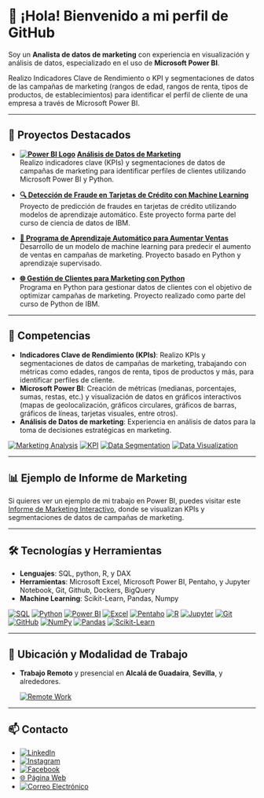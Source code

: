 # 👋 ¡Hola! Bienvenido a mi perfil de GitHub

Soy un **Analista de datos de marketing** con experiencia en visualización y análisis de datos, especializado en el uso de **Microsoft Power BI**.

Realizo Indicadores Clave de Rendimiento o KPI y segmentaciones de datos de las campañas de marketing (rangos de edad, rangos de renta, tipos de productos, de establecimientos) para identificar el perfil de cliente de una empresa a través de Microsoft Power BI.

---

## 🚀 Proyectos Destacados

- **[![Power BI Logo](https://img.icons8.com/color/48/000000/power-bi.png)](https://app.powerbi.com/view?r=eyJrIjoiYWE0Y2IxMmYtMDM4NS00ZTQ4LThiNTctY2IyYzY4YTZiZGRmIiwidCI6IjJhNGE1YjRkLTY3ODUtNDU1Mi04ZDNmLTU1NDMwMTU0MTNjNCJ9&embedImagePlaceholder=true&pageName=ReportSection2d8b5d06f1b03572ef87) [Análisis de Datos de Marketing](https://github.com/rebork555/Analisis-de-datos-de-marketing/blob/main/pdfjs/Dashboard_Marketing_Data_Analysis.pdf)**  
  Realizo indicadores clave (KPIs) y segmentaciones de datos de campañas de marketing para identificar perfiles de clientes utilizando Microsoft Power BI y Python.


- **[🔍 Detección de Fraude en Tarjetas de Crédito con Machine Learning](https://github.com/rebork555/Analisis-de-datos-de-marketing/blob/main/ML%20credit%20card%20frauds%20prediction.ipynb)**  
  Proyecto de predicción de fraudes en tarjetas de crédito utilizando modelos de aprendizaje automático. Este proyecto forma parte del curso de ciencia de datos de IBM.

- **[🤖 Programa de Aprendizaje Automático para Aumentar Ventas](https://github.com/rebork555/Analisis-de-datos-de-marketing/blob/main/Programa_aprendizaje_autom%C3%A1tico_marketing.ipynb)**  
  Desarrollo de un modelo de machine learning para predecir el aumento de ventas en campañas de marketing. Proyecto basado en Python y aprendizaje supervisado.

- **[🌐 Gestión de Clientes para Marketing con Python](https://github.com/rebork555/Analisis-de-datos-de-marketing/blob/main/programa_para_gestionar_clientes_curso_python_ibm_bejob.ipynb)**  
  Programa en Python para gestionar datos de clientes con el objetivo de optimizar campañas de marketing. Proyecto realizado como parte del curso de Python de IBM.

---

## 🎯 Competencias
- **Indicadores Clave de Rendimiento (KPIs)**: Realizo KPIs y segmentaciones de datos de campañas de marketing, trabajando con métricas como edades, rangos de renta, tipos de productos y más, para identificar perfiles de cliente.
- **Microsoft Power BI**: Creación de métricas (medianas, porcentajes, sumas, restas, etc.) y visualización de datos en gráficos interactivos (mapas de geolocalización, gráficos circulares, gráficos de barras, gráficos de líneas, tarjetas visuales, entre otros).
- **Análisis de Datos de marketing**: Experiencia en análisis de datos para la toma de decisiones estratégicas en marketing.

[![Marketing Analysis](https://img.shields.io/badge/Marketing%20Analysis-FF4500?style=flat&logoColor=white)](https://en.wikipedia.org/wiki/Marketing_analysis)
[![KPI](https://img.shields.io/badge/KPI-00A651?style=flat&logoColor=white)](https://en.wikipedia.org/wiki/Performance_indicator)
[![Data Segmentation](https://img.shields.io/badge/Data%20Segmentation-1F77B4?style=flat&logoColor=white)](https://en.wikipedia.org/wiki/Market_segmentation)
[![Data Visualization](https://img.shields.io/badge/Data%20Visualization-FF6347?style=flat&logoColor=white)](https://en.wikipedia.org/wiki/Data_visualization)

---

## 📊 Ejemplo de Informe de Marketing
Si quieres ver un ejemplo de mi trabajo en Power BI, puedes visitar este [Informe de Marketing Interactivo](https://app.powerbi.com/view?r=eyJrIjoiYWE0Y2IxMmYtMDM4NS00ZTQ4LThiNTctY2IyYzY4YTZiZGRmIiwidCI6IjJhNGE1YjRkLTY3ODUtNDU1Mi04ZDNmLTU1NDMwMTU0MTNjNCJ9&embedImagePlaceholder=true&pageName=ReportSection2d8b5d06f1b03572ef87), donde se visualizan KPIs y segmentaciones de datos de campañas de marketing.

---

## 🛠️ Tecnologías y Herramientas
- **Lenguajes**: SQL, python, R, y DAX 
- **Herramientas**: Microsoft Excel, Microsoft Power BI, Pentaho, y Jupyter Notebook, Git, Github, Dockers, BigQuery
- **Machine Learning**: Scikit-Learn, Pandas, Numpy

[![SQL](https://img.shields.io/badge/SQL-4479A1?logo=microsoft-sql-server&logoColor=white&style=flat)](https://en.wikipedia.org/wiki/SQL) 
[![Python](https://img.shields.io/badge/Python-3776AB?logo=python&logoColor=white&style=flat)](https://www.python.org/) 
[![Power BI](https://img.shields.io/badge/Power%20BI-F2C811?logo=powerbi&logoColor=black&style=flat)](https://powerbi.microsoft.com/) [![Excel](https://img.shields.io/badge/Excel-217346?logo=microsoft-excel&logoColor=white&style=flat)](https://www.microsoft.com/es-es/microsoft-365/excel)
[![Pentaho](https://img.shields.io/badge/Pentaho-4B9CD3?logo=Pentaho&logoColor=white&style=flat)](https://www.pentaho.com/)
[![R](https://img.shields.io/badge/R-276DC3?logo=r&logoColor=white&style=flat)](https://www.r-project.org/)
[![Jupyter](https://img.shields.io/badge/Jupyter-F37626?logo=jupyter&logoColor=white&style=flat)](https://jupyter.org/)
[![Git](https://img.shields.io/badge/Git-F05032?logo=git&logoColor=white&style=flat)](https://git-scm.com/)
[![GitHub](https://img.shields.io/badge/GitHub-181717?logo=github&logoColor=white&style=flat)](https://github.com/rebork555)
[![NumPy](https://img.shields.io/badge/Numpy-013243?logo=numpy&logoColor=white&style=flat)](https://numpy.org/)
[![Pandas](https://img.shields.io/badge/Pandas-150458?logo=pandas&logoColor=white&style=flat)](https://pandas.pydata.org/)
[![Scikit-Learn](https://img.shields.io/badge/Scikit--Learn-F7931E?logo=scikitlearn&logoColor=white&style=flat)](https://scikit-learn.org/)

---

## 📍 Ubicación y Modalidad de Trabajo
- **Trabajo Remoto** y presencial en **Alcalá de Guadaíra**, **Sevilla**, y alrededores.

  [![Remote Work](https://img.shields.io/badge/Remote%20Work-009688?style=flat&logoColor=white)](https://en.wikipedia.org/wiki/Remote_work)

---

## 📫 Contacto
- [![LinkedIn](https://img.shields.io/badge/LinkedIn-blue?logo=linkedin&style=flat)](https://www.linkedin.com/in/marketingdigitall) 
- [![Instagram](https://img.shields.io/badge/Instagram-purple?logo=instagram&style=flat)](https://www.instagram.com/rebork556/)
- [![Facebook](https://img.shields.io/badge/Facebook-blue?logo=facebook&style=flat)](https://www.facebook.com/profile.php?id=61562190575145&sk=about_privacy_and_legal_info)
- [🌐 Página Web](https://marketingg.mobirisesite.com/)
- [![Correo Electrónico](https://img.shields.io/badge/Email-red?logo=gmail&style=flat)](mailto:tuemail@ejemplo.com)




<!--
**rebork555/rebork555** is a ✨ _special_ ✨ repository because its `README.md` (this file) appears on your GitHub profile.

Here are some ideas to get you started:

- 🔭 I’m currently working on ...
- 🌱 I’m currently learning ...
- 👯 I’m looking to collaborate on ...
- 🤔 I’m looking for help with ...
- 💬 Ask me about ...
- 📫 How to reach me: ...
- 😄 Pronouns: ...
- ⚡ Fun fact: ...
-->
